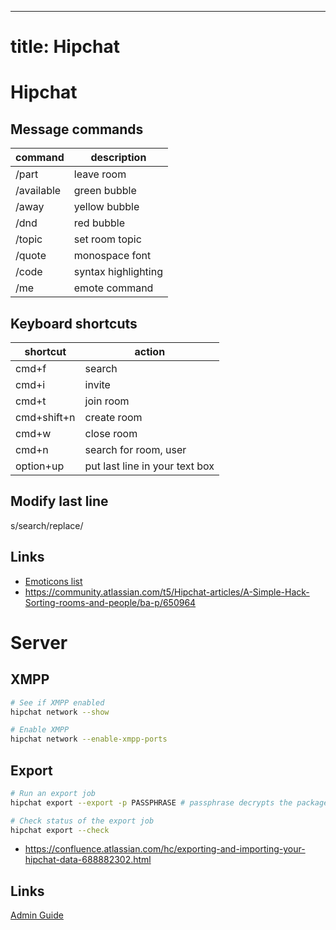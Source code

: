 ---
title: Hipchat
==============

# Hipchat

Message commands
----------------

| command          | description         |
|------------------|---------------------|
| /part            | leave room          |
| /available <msg> | green bubble        |
| /away <msg>      | yellow bubble       |
| /dnd <msg>       | red bubble          |
| /topic <msg>     | set room topic      |
| /quote <msg>     | monospace font      |
| /code <msg>      | syntax highlighting |
| /me <msg>        | emote command       |


Keyboard shortcuts
------------------

| shortcut    | action                         |
|-------------|--------------------------------|
| cmd+f       | search                         |
| cmd+i       | invite                         |
| cmd+t       | join room                      |
| cmd+shift+n | create room                    |
| cmd+w       | close room                     |
| cmd+n       | search for room, user          |
| option+up   | put last line in your text box |


Modify last line
----------------


s/search/replace/

Links
-----


* [Emoticons list](https://www.hipchat.com/emoticons)
* <https://community.atlassian.com/t5/Hipchat-articles/A-Simple-Hack-Sorting-rooms-and-people/ba-p/650964>




# Server

## XMPP

```bash
# See if XMPP enabled
hipchat network --show

# Enable XMPP
hipchat network --enable-xmpp-ports
```

## Export

```bash
# Run an export job
hipchat export --export -p PASSPHRASE # passphrase decrypts the package

# Check status of the export job
hipchat export --check
```

* https://confluence.atlassian.com/hc/exporting-and-importing-your-hipchat-data-688882302.html

## Links
[Admin Guide](https://confluence.atlassian.com/hc/administering-hipchat-server-622985653.html)
